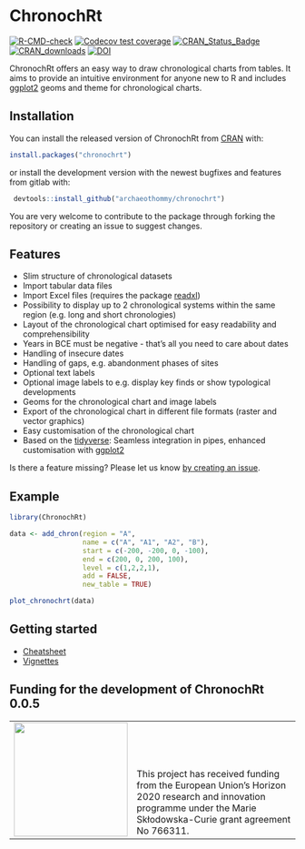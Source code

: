 
<!-- README.md is generated from README.Rmd. Please edit that file -->

# ChronochRt

<!-- badges: start -->

[![R-CMD-check](https://github.com/archaeothommy/chronochrt/actions/workflows/R-CMD-check.yaml/badge.svg)](https://github.com/archaeothommy/chronochrt/actions/workflows/R-CMD-check.yaml)
[![Codecov test
coverage](https://codecov.io/gh/archaeothommy/chronochrt/graph/badge.svg)](https://app.codecov.io/gh/archaeothommy/chronochrt)
[![CRAN_Status_Badge](https://www.r-pkg.org/badges/version/chronochrt)](https://cran.r-project.org/package=chronochrt)
[![CRAN_downloads](https://cranlogs.r-pkg.org/badges/grand-total/chronochrt)](https://cran.r-project.org/package=chronochrt)
[![DOI](https://zenodo.org/badge/DOI/10.5281/zenodo.5154018.svg)](https://doi.org/10.5281/zenodo.5154018)
<!-- badges: end -->

ChronochRt offers an easy way to draw chronological charts from tables.
It aims to provide an intuitive environment for anyone new to R and
includes [ggplot2](https://ggplot2.tidyverse.org/) geoms and theme for
chronological charts.

## Installation

You can install the released version of ChronochRt from
[CRAN](https://CRAN.R-project.org) with:

``` r
install.packages("chronochrt")
```

or install the development version with the newest bugfixes and features
from gitlab with:

``` r
 devtools::install_github("archaeothommy/chronochrt")
```

You are very welcome to contribute to the package through forking the
repository or creating an issue to suggest changes.

## Features

- Slim structure of chronological datasets
- Import tabular data files
- Import Excel files (requires the package
  [readxl](https://readxl.tidyverse.org/))
- Possibility to display up to 2 chronological systems within the same
  region (e.g. long and short chronologies)
- Layout of the chronological chart optimised for easy readability and
  comprehensibility
- Years in BCE must be negative - that’s all you need to care about
  dates
- Handling of insecure dates
- Handling of gaps, e.g. abandonment phases of sites
- Optional text labels
- Optional image labels to e.g. display key finds or show typological
  developments
- Geoms for the chronological chart and image labels
- Export of the chronological chart in different file formats (raster
  and vector graphics)
- Easy customisation of the chronological chart
- Based on the [tidyverse](https://www.tidyverse.org/): Seamless
  integration in pipes, enhanced customisation with
  [ggplot2](https://ggplot2.tidyverse.org/)

Is there a feature missing? Please let us know [by creating an
issue](https://github.com/archaeothommy/chronochrt/issues/new/choose).

## Example

``` r
library(ChronochRt)

data <- add_chron(region = "A",
                  name = c("A", "A1", "A2", "B"),
                  start = c(-200, -200, 0, -100),
                  end = c(200, 0, 200, 100),
                  level = c(1,2,2,1),
                  add = FALSE,
                  new_table = TRUE)

plot_chronochrt(data)
```

## Getting started

- [Cheatsheet](https://github.com/archaeothommy/chronochrt/blob/master/inst/ChronochRt_Cheatsheet.pdf)
- [Vignettes](https://github.com/archaeothommy/chronochrt/tree/master/vignettes)

## Funding for the development of ChronochRt 0.0.5

<table width="100%" cellspacing="0" cellpadding="0" border="0">
<tbody>
<tr>
<td valign="bottom">
<img src="https://upload.wikimedia.org/wikipedia/commons/b/b7/Flag_of_Europe.svg"  width="200">
</td>
<td valign="bottom" halign="left">
This project has received funding from the European Union’s Horizon 2020
research and innovation programme under the Marie Skłodowska-Curie grant
agreement No 766311.
</td>
</tr>
</tbody>
</table>
